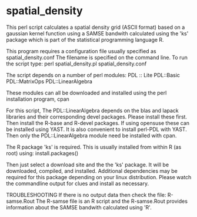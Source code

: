 spatial_density
===============

This perl script calculates a spatial density grid (ASCII format) based on a gaussian kernel function using a SAMSE bandwith calculated using the 'ks' package which is part of the statistical programming language R. 

This program requires a configuration file usually specified as spatial_density.conf
The filename is specified on the command line. To run the script type:
perl spatial_density.pl spatial_density.conf

The script depends on a number of perl modules:
PDL :: Lite
PDL::Basic
PDL::MatrixOps
PDL::LinearAlgebra

These modules can all be downloaded and installed using the perl installation program, cpan

For this script, The PDL::LinearAlgebra depends on the blas and lapack libraries and their corresponding devel packages. Please install these first. Then install the R-base and R-devel packages. If using opensuse these can be installed using YAST. It is also convenient to install perl-PDL with YAST. Then only the PDL::LinearAlgebra module need be installed with cpan. 

The R package 'ks' is required. This is usually installed from within R (as root) using:
install.packages()

Then just select a download site and the the 'ks' package. It will be downloaded, compiled, and installed. Additional dependencies may be required for this package depending on your linux distribution. Please watch the commandline output for clues and install as necessary.

TROUBLESHOOTING
If there is no output data then check the file: R-samse.Rout
The R-samse file is an R script and the R-samse.Rout 
provides information about
the SAMSE bandwith calculated using 'R'.
